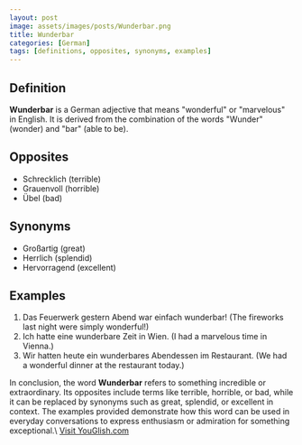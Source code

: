 ```yaml
---
layout: post
image: assets/images/posts/Wunderbar.png
title: Wunderbar
categories: [German]
tags: [definitions, opposites, synonyms, examples]
---
```


## Definition 

**Wunderbar** is a German adjective that means "wonderful" or "marvelous" in English. It is derived from the combination of the words "Wunder" (wonder) and "bar" (able to be).

## Opposites

- Schrecklich (terrible)
- Grauenvoll (horrible)
- Übel (bad)

## Synonyms

- Großartig (great)
- Herrlich (splendid)
- Hervorragend (excellent)

## Examples

1. Das Feuerwerk gestern Abend war einfach wunderbar! (The fireworks last night were simply wonderful!)
2. Ich hatte eine wunderbare Zeit in Wien. (I had a marvelous time in Vienna.)
3. Wir hatten heute ein wunderbares Abendessen im Restaurant. (We had a wonderful dinner at the restaurant today.)

In conclusion, the word **Wunderbar** refers to something incredible or extraordinary. Its opposites include terms like terrible, horrible, or bad, while it can be replaced by synonyms such as great, splendid, or excellent in context. The examples provided demonstrate how this word can be used in everyday conversations to express enthusiasm or admiration for something exceptional.\ <a id="yg-widget-0" class="youglish-widget" data-query="Wunderbar" data-lang="german" data-components="8412" data-auto-start="0" data-bkg-color="theme_light" data-title="How%20to%20pronounce%20Wunderbar%20in%20German"  rel="nofollow" href="https://youglish.com">Visit YouGlish.com</a><script async src="https://youglish.com/public/emb/widget.js" charset="utf-8"></script>